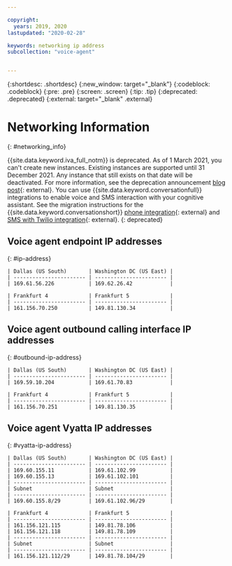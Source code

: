 ```yaml
---

copyright:
  years: 2019, 2020
lastupdated: "2020-02-28"

keywords: networking ip address
subcollection: "voice-agent"


---
```


{:shortdesc: .shortdesc}
{:new_window: target="_blank"}
{:codeblock: .codeblock}
{:pre: .pre}
{:screen: .screen}
{:tip: .tip}
{:deprecated: .deprecated}
{:external: target="_blank" .external}

# Networking Information
{: #networking_info}

{{site.data.keyword.iva_full_notm}} is deprecated. As of 1 March 2021, you can't create new instances. Existing instances are supported until 31 December 2021. Any instance that still exists on that date will be deactivated. For more information, see the deprecation announcement [blog post](https://community.ibm.com/community/user/watsonapps/blogs/mitch-mason1/2021/02/08/announcing-voice-agent-with-watson-deprecation){: external}. You can use {{site.data.keyword.conversationfull}} integrations to enable voice and SMS interaction with your cognitive assistant. See the migration instructions for the {{site.data.keyword.conversationshort}} [phone integration](/docs/assistant?topic=assistant-deploy-phone#deploy-phone-migrate-from-va){: external} and [SMS with Twilio integration](/docs/assistant?topic=assistant-deploy-sms#deploy-sms-migrate-from-va){: external}.
{: deprecated}

## Voice agent endpoint IP addresses
{: #ip-address}

    | Dallas (US South)       | Washington DC (US East) |
    | ----------------------- | ----------------------- |
    | 169.61.56.226           | 169.62.26.42            |

    | Frankfurt 4             | Frankfurt 5             |
    | ----------------------- | ----------------------- |
    | 161.156.70.250          | 149.81.130.34           |

## Voice agent outbound calling interface IP addresses
{: #outbound-ip-address}

    | Dallas (US South)       | Washington DC (US East) |
    | ----------------------- | ----------------------- |
    | 169.59.10.204           | 169.61.70.83            |

    | Frankfurt 4             | Frankfurt 5             |
    | ----------------------- | ----------------------- |
    | 161.156.70.251          | 149.81.130.35           |

## Voice agent Vyatta IP addresses
{: #vyatta-ip-address}

    | Dallas (US South)       | Washington DC (US East) |
    | ----------------------- | ----------------------- |
    | 169.60.155.11           | 169.61.102.99           |
    | 169.60.155.13           | 169.61.102.101          |
    | ----------------------- | ----------------------- |
    | Subnet                  | Subnet                  |
    | ----------------------- | ----------------------- |
    | 169.60.155.8/29         | 169.61.102.96/29        |

    | Frankfurt 4             | Frankfurt 5             |
    | ----------------------- | ----------------------- |
    | 161.156.121.115         | 149.81.78.106           |
    | 161.156.121.118         | 149.81.78.109           |
    | ----------------------- | ----------------------- |
    | Subnet                  | Subnet                  |
    | ----------------------- | ----------------------- |
    | 161.156.121.112/29      | 149.81.78.104/29        |
